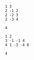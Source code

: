 ```input1
1 3
2 -1 2
2 -2 3
2 -3 4
```

```output1
4
```

```input2
1 2
3 -1 -1 4
4 1 -3 -4 8
```

```output2
4
```

